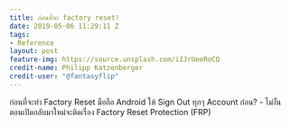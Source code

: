 ```yaml
---
title: ก่อนที่จะ factory reset!
date: 2019-05-06 11:29:11 Z
tags:
- Reference
layout: post
feature-img: https://source.unsplash.com/iIJrUoeRoCQ
credit-name: Philipp Katzenberger
credit-user: "@fantasyflip"
---
```


ก่อนที่จะทำ Factory Reset มือถือ Android ให้ Sign Out ทุกๆ Account ก่อน? - ไม่งั้นตอนเปิดกลับมาใหม่จะติดเรื่อง Factory Reset Protection (FRP)
